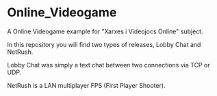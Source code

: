 # Online_Videogame
A Online Videogame example for "Xarxes i Videojocs Online" subject.

In this repository you will find two types of releases, Lobby Chat and NetRush.

Lobby Chat was simply a text chat between two connections via TCP or UDP.

NetRush is a LAN multiplayer FPS (First Player Shooter).
